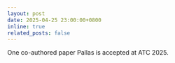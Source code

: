 ```yaml
---
layout: post
date: 2025-04-25 23:00:00+0800
inline: true
related_posts: false
---
```


One co-authored paper Pallas is accepted at ATC 2025.
